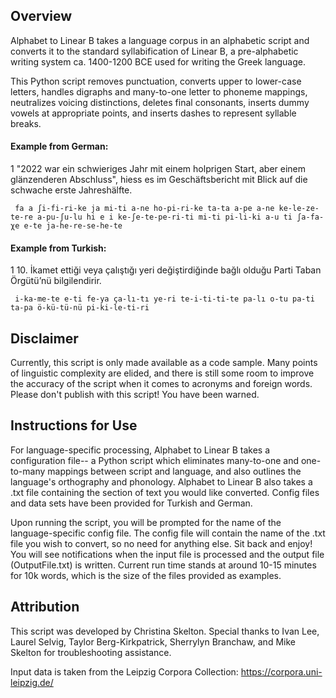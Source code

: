 ## Overview

Alphabet to Linear B takes a language corpus in an alphabetic script and converts it to the standard syllabification of Linear B, a pre-alphabetic writing system ca. 1400-1200 BCE used for writing the Greek language.  

This Python script removes punctuation, converts upper to lower-case letters, handles digraphs and many-to-one letter to phoneme mappings, neutralizes voicing distinctions, deletes final consonants, inserts dummy vowels at appropriate points, and inserts dashes to represent syllable breaks.  

#### Example from German:

1	"2022 war ein schwieriges Jahr mit einem holprigen Start, aber einem glänzenderen Abschluss", hiess es im Geschäftsbericht mit Blick auf die schwache erste Jahreshälfte.

	 fa a ʃi-fi-ri-ke ja mi-ti a-ne ho-pi-ri-ke ta-ta a-pe a-ne ke-le-ze-te-re a-pu-ʃu-lu hi e i ke-ʃe-te-pe-ri-ti mi-ti pi-li-ki a-u ti ʃa-fa-χe e-te ja-he-re-se-he-te

#### Example from Turkish:

1	10. İkamet ettiği veya çalıştığı yeri değiştirdiğinde bağlı olduğu Parti Taban Örgütü’nü bilgilendirir.

	 i-ka-me-te e-ti fe-ya ça-lı-tı ye-ri te-i-ti-ti-te pa-lı o-tu pa-ti ta-pa ö-kü-tü-nü pi-ki-le-ti-ri

## Disclaimer

Currently, this script is only made available as a code sample.  Many points of linguistic complexity are elided, and there is still some room to improve the accuracy of the script when it comes to acronyms and foreign words.  Please don't publish with this script!  You have been warned.

## Instructions for Use

For language-specific processing, Alphabet to Linear B takes a configuration file-- a Python script which eliminates many-to-one and one-to-many mappings between script and language, and also outlines the language's orthography and phonology.  Alphabet to Linear B also takes a .txt file containing the section of text you would like converted.  Config files and data sets have been provided for Turkish and German.

Upon running the script, you will be prompted for the name of the language-specific config file.  The config file will contain the name of the .txt file you wish to convert, so no need for anything else.  Sit back and enjoy!  You will see notifications when the input file is processed and the output file (OutputFile.txt) is written.  Current run time stands at around 10-15 minutes for 10k words, which is the size of the files provided as examples.

## Attribution

This script was developed by Christina Skelton.  Special thanks to Ivan Lee, Laurel Selvig, Taylor Berg-Kirkpatrick, Sherrylyn Branchaw, and Mike Skelton for troubleshooting assistance.  

Input data is taken from the Leipzig Corpora Collection:  https://corpora.uni-leipzig.de/
